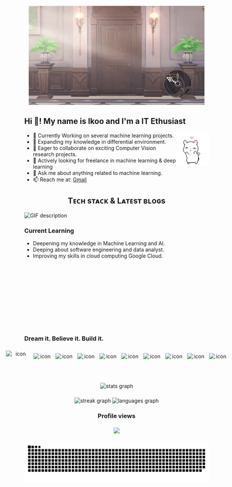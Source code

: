 

<p align="center">
   <img src="./gifs/klee-hi.gif" />
</p>
<h2 align="left">Hi 👋! My name is Ikoo and I'm a IT Ethusiast</h2>

<img align="right" src="./gifs/cat-joged.gif"  />

- 🔭 Currently Working on several machine learning projects.
- 🧮 Expanding my knowledge in differential environment.
- 👯 Eager to collaborate on exciting Computer Vision research projects.
- 🤔 Actively looking for freelance in machine learning & deep learning
- 💬 Ask me about anything related to machine learning.
- 📫 Reach me at: [Gmail](gilang.ikoo15@gmail.com)
<!-- - 😄 Pronouns: He/Him -->
<!-- - 🧾 Check out my [resume](#masukinlink).
- 📝 I sometimes write articles on [my blog](#masukinlink). -->
<!-- - ⚡ Fun fact: I spend more time thinking about  than writing them 🤣 -->


<!--Languages and Tools Section-->       
<h2 align="center">Tᴇᴄʜ sᴛᴀᴄᴋ & Lᴀᴛᴇsᴛ ʙʟᴏɢs</h2> 
<picture>
  <source media="(prefers-color-scheme: dark)" srcset="./Skills_Animation_Dark.gif">
  <source media="(prefers-color-scheme: light)" srcset="./Skills_Animation_White.gif">
  <img align="left" alt="GIF description" src="./Skills_Animation_White.gif">
</picture>
<br />

<h3 align="left">Current Learning</h3>
<ul align="left">
  <li>Deepening my knowledge in Machine Learning and AI.</li>
  <li>Deeping about software engineering and data analyst.</li>
  <li>Improving my skills in cloud computing Google Cloud.</li>
</ul>
  
<!-- <h3 align="left">Latest Blog Posts</h3>
<ul align="left">
  <li><a href="www.google.com">😎Debug Like a Pro in 2025🧑‍💻</a></li>
  <li><a href="www.google.com">✨Open-Source Hidden Gems v2🤯</a></li>
  <li><a href="www.google.com">🫵You Should Try These Tools In Your Next Project</a></li>
</ul> -->
<br />
<br />
<br />
<br />
<br />
<br />
<br />
<br />
<br />
<br />



###

<h3 align="left">Dream it. Believe it. Build it.</h3>

###
<div align="center">
<div style="display: flex; justify-content: center; align-items: center; width: 100%; align:center; gap: 10px; ">
  <img src="https://techstack-generator.vercel.app/js-icon.svg" alt="icon" width="65" height="65" />
  <img src="https://techstack-generator.vercel.app/react-icon.svg" alt="icon" width="50" height="50" />
  <img src="https://techstack-generator.vercel.app/python-icon.svg" alt="icon" width="50" height="50" />
  <img src="https://techstack-generator.vercel.app/docker-icon.svg" alt="icon" width="50" height="50" />
  <img src="https://techstack-generator.vercel.app/mysql-icon.svg" alt="icon" width="50" height="50" />
  <img src="https://techstack-generator.vercel.app/nginx-icon.svg" alt="icon" width="50" height="50" />
  <img src="https://techstack-generator.vercel.app/webpack-icon.svg" alt="icon" width="50" height="50" />
  <img src="https://techstack-generator.vercel.app/ts-icon.svg" alt="icon" width="50" height="50" />
  <img src="https://techstack-generator.vercel.app/github-icon.svg" alt="icon" width="50" height="50" />
  <img src="https://techstack-generator.vercel.app/kubernetes-icon.svg" alt="icon" width="50" height="50" />
</div>
</div>



###

<div align="center">
  <img src="https://github-readme-stats.vercel.app/api?username=Ame0thyst&hide_title=true&hide_rank=false&show_icons=true&include_all_commits=true&count_private=true&disable_animations=false&theme=github_dark&locale=en&hide_border=true&order=1" height="170" alt="stats graph"  />
</div>

###

<div align="center">
  <img src="https://streak-stats.demolab.com?user=Ame0thyst&locale=en&mode=daily&theme=github_dark&hide_border=true&border_radius=5" height="150" alt="streak graph"  />
  <img src="https://github-readme-stats.vercel.app/api/top-langs?username=Ame0thyst&locale=en&hide_title=true&layout=compact&card_width=320&langs_count=6&theme=github_dark&hide_border=true" height="150" alt="languages graph"  />
</div>



<h3 align="center">Profile views</h3>

###

<div align="center">
  <img src="https://profile-counter.glitch.me/Ame0thyst/count.svg?"  />
</div>



####
<picture>
  <source
    media="(prefers-color-scheme: dark)"
    srcset="\github-user-contribution.svg"
  />
  <source
    media="(prefers-color-scheme: light)"
    srcset="\github-user-contribution.svg"
  />
  <img
    alt="github contribution grid snake animation"
    src="https://raw.githubusercontent.com/platane/snk/output/github-contribution-grid-snake.svg"
  />
</picture>
